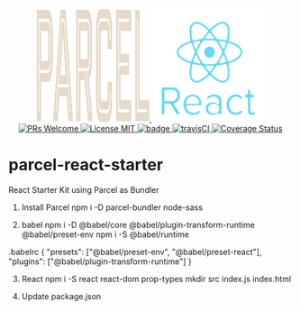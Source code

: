 <div align="center">
  <a href="https://github.com/parcel-bundler/parcel">
    <img width="200" height="200" src="https://github.com/jorgemcdev/parcel-react-starter/blob/master/src/images/parcel-logo.svg" alt="parsel" />
  </a>
  <a href="https://github.com/facebook/react">
    <img width="200" height="200" src="https://github.com/jorgemcdev/parcel-react-starter/blob/master/src/images/react-logo.png" alt="react" />
  </a>
</div>
<div align="center">
  <a href="http://makeapullrequest.com">
    <img src="https://img.shields.io/badge/PRs-welcome-brightgreen.svg?style=flat-square" alt="PRs Welcome">
  </a>
  <a href="https://opensource.org/licenses/MIT">
    <img src="https://img.shields.io/badge/license-MIT-blue.svg?style=flat-square" alt="License MIT">
  </a>
  <a href="https://david-dm.org/jorgemcdev/parcel-react-starter">
    <img id="badge" src="https://david-dm.org/jorgemcdev/parcel-react-starter.svg" alt="badge" class="" data-reactid="68">
  </a>
  <a href="https://travis-ci.com/jorgemcdev/parcel-react-starter">
    <img src="https://travis-ci.com/jorgemcdev/parcel-react-starter.svg?branch=master" alt="travisCI">
  </a>
  <a href='https://coveralls.io/github/jorgemcdev/parcel-react-starter?branch=master'>
    <img src='https://coveralls.io/repos/github/jorgemcdev/parcel-react-starter/badge.svg?branch=master' alt='Coverage Status' />
  </a>
</div>

# parcel-react-starter

React Starter Kit using Parcel as Bundler

1. Install Parcel
   npm i -D parcel-bundler node-sass

2. babel
   npm i -D @babel/core @babel/plugin-transform-runtime @babel/preset-env
   npm i -S @babel/runtime

.babelrc
{
"presets": ["@babel/preset-env", "@babel/preset-react"],
"plugins": ["@babel/plugin-transform-runtime"]
}

3. React
   npm i -S react react-dom prop-types
   mkdir src
   index.js
   index.html

4. Update package.json
